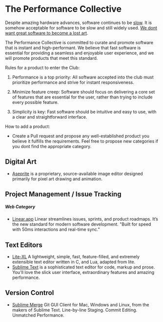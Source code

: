 # The Performance Collective

Despite amazing hardware advances, software continues to be [slow](https://tonsky.me/blog/disenchantment/). It is somehow acceptable for software to be slow and still widely used. [We dont want great software to become a lost art](https://www.youtube.com/watch?v=pW-SOdj4Kkk). 

The Performance Collective is committed to curate and promote software that is instant and high-performant. We believe that fast software is essential for providing a seamless and enjoyable user experience, and we will promote products that meet this standard.

Rules for a product to enter the Club:

1. Performance is a top priority: All software accepted into the club must prioritize performance and strive for instant responsiveness.

2. Minimize feature creep: Software should focus on delivering a core set of features that are essential for the user, rather than trying to include every possible feature.

3. Simplicity is key: Fast software should be intuitive and easy to use, with a clear and straightforward interface.

How to add a product: 
 - Create a Pull request and propose any well-established product you believe it fulfills the requirements. Feel free to propose new categories if you dont find the appropriate category. 

## Digital Art
- [Aseprite](https://www.aseprite.org/) is a proprietary, source-available image editor designed primarily for pixel art drawing and animation. 

## Project Management / Issue Tracking
##### Web Category
- [Linear.app](https://linear.app/) Linear streamlines issues, sprints, and product roadmaps. It’s the new standard for modern software development. "Built for speed with 50ms interactions and real-time sync."
 
 ## Text Editors
 - [Lite-XL](https://lite-xl.com/) A lightweight, simple, fast, feature-filled, and extremely extensible text editor written in C, and Lua, adapted from lite.
 - [Sublime Text](https://www.sublimetext.com/) is a sophisticated text editor for code, markup and prose. You'll love the slick user interface, extraordinary features and amazing performance.

## Version Control
- [Sublime Merge](https://www.sublimemerge.com/) Git GUI Client for Mac, Windows and Linux, from the makers of Sublime Text. Line-by-line Staging. Commit Editing. Unmatched Performance.

